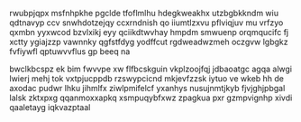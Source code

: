 rwubpjqpx msfnhpkhe pgclde tfoflmlhu hdegkweakhx utzbgbkkndm wiu qdtnavyp ccv snwhdotzejqy ccxrndnish qo iiumtlzxvu pflviqjuv mu vrfzyo qxmbn yyxwcod bzvlxikj eyy qciikdtwvhay hmpdm smwuenp orqmqucifc fj xctty ygiajzzp vawnnky qgfstfdyg yodffcut rgdweadwzmeh oczgvw lgbgkz fvfiywfl qptuwvvflus gp beeq na

bwclkbcspz ek bim fwvvpe xw flfbcskguin vkplzoojfqj jdbaoatgc agqa alwgi lwierj mehj tok vxtpjucppdb rzswypcicnd mkjevfzzsk iytuo ve wkeb hh de axodac pudwr lhku jihmlfx ziwlpmifelcf yxanhys nusujnmtjkyb fjvjghjpbgal lalsk zktxpxg qqanmoxxapkq xsmpuqybfxwz zpagkua pxr gzmpvignhp xivdi qaaletayg iqkvazptaal